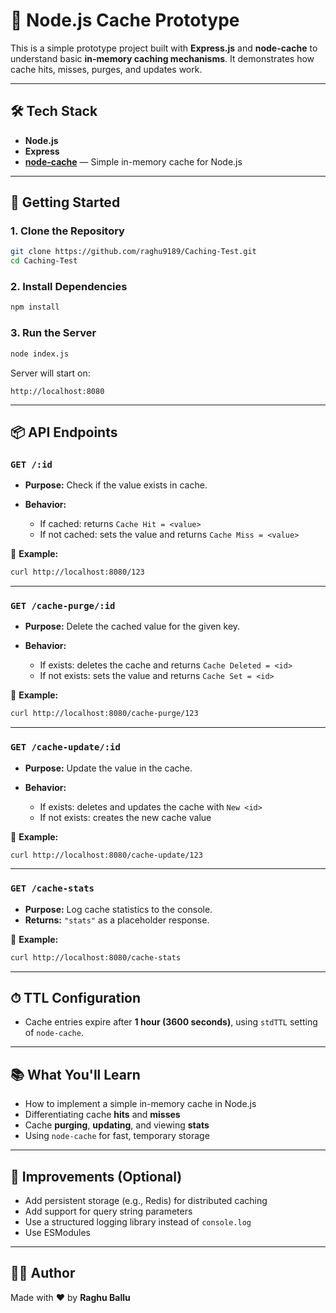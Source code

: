 # 🧠 Node.js Cache Prototype

This is a simple prototype project built with **Express.js** and **node-cache** to understand basic **in-memory caching mechanisms**. It demonstrates how cache hits, misses, purges, and updates work.

---

## 🛠 Tech Stack

* **Node.js**
* **Express**
* **[node-cache](https://www.npmjs.com/package/node-cache)** — Simple in-memory cache for Node.js

---

## 🚀 Getting Started

### 1. Clone the Repository

```bash
git clone https://github.com/raghu9189/Caching-Test.git
cd Caching-Test
```

### 2. Install Dependencies

```bash
npm install
```

### 3. Run the Server

```bash
node index.js
```

Server will start on:

```
http://localhost:8080
```

---

## 📦 API Endpoints

### `GET /:id`

* **Purpose:** Check if the value exists in cache.
* **Behavior:**

  * If cached: returns `Cache Hit = <value>`
  * If not cached: sets the value and returns `Cache Miss = <value>`

📌 **Example:**

```bash
curl http://localhost:8080/123
```

---

### `GET /cache-purge/:id`

* **Purpose:** Delete the cached value for the given key.
* **Behavior:**

  * If exists: deletes the cache and returns `Cache Deleted = <id>`
  * If not exists: sets the value and returns `Cache Set = <id>`

📌 **Example:**

```bash
curl http://localhost:8080/cache-purge/123
```

---

### `GET /cache-update/:id`

* **Purpose:** Update the value in the cache.
* **Behavior:**

  * If exists: deletes and updates the cache with `New <id>`
  * If not exists: creates the new cache value

📌 **Example:**

```bash
curl http://localhost:8080/cache-update/123
```

---

### `GET /cache-stats`

* **Purpose:** Log cache statistics to the console.
* **Returns:** `"stats"` as a placeholder response.

📌 **Example:**

```bash
curl http://localhost:8080/cache-stats
```

---

## ⏱ TTL Configuration

* Cache entries expire after **1 hour (3600 seconds)**, using `stdTTL` setting of `node-cache`.

---

## 📚 What You'll Learn

* How to implement a simple in-memory cache in Node.js
* Differentiating cache **hits** and **misses**
* Cache **purging**, **updating**, and viewing **stats**
* Using `node-cache` for fast, temporary storage

---

## 🧼 Improvements (Optional)

* Add persistent storage (e.g., Redis) for distributed caching
* Add support for query string parameters
* Use a structured logging library instead of `console.log`
* Use ESModules

---

## 🧑‍💻 Author

Made with ❤️ by **Raghu Ballu**

